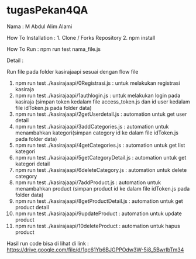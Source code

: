 # tugasPekan4QA

Nama : M Abdul Alim Alami

How To Installation :
    1. Clone / Forks Repository
    2. npm install

How To Run : npm run test nama_file.js

Detail : 

Run file pada folder kasirajaapi sesuai dengan flow file

1. npm run test ./kasirajaapi/0Registrasi.js : untuk melakukan registrasi kasiraja
2. npm run test ./kasirajaapi/1authlogin.js : untuk melakukan login pada kasiraja (simpan token kedalam file access_token.js dan id user kedalam file idToken.js pada folder data)
3. npm run test ./kasirajaapi/2getUserdetail.js : automation untuk get user detail
4. npm run test ./kasirajaapi/3addCategories.js : automation untuk menambahkan kategori(simpan category id ke dalam file idToken.js pada folder data)
5. npm run test ./kasirajaapi/4getCategories.js : automation untuk get list kategori
6. npm run test ./kasirajaapi/5getCategoryDetail.js : automation untuk get kategori detail
7. npm run test ./kasirajaapi/6deleteCategory.js : automation untuk delete category
8. npm run test ./kasirajaapi/7addProduct.js : automation untuk menambahkan product (simpan product id ke dalam file idToken.js pada folder data)
9. npm run test ./kasirajaapi/8getProductDetail.js : automation untuk get product detail
10. npm run test ./kasirajaapi/9updateProduct : automation untuk update product
11. npm run test ./kasirajaapi/10deleteProduct : automation untuk hapus product


Hasil run code bisa di lihat di link : https://drive.google.com/file/d/1qc61Yb6BJGPPOdw3W-5i8_5BwrIbTm34 
    


